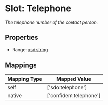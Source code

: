 # Slot: Telephone
_The telephone number of the contact person._



<!-- no inheritance hierarchy -->


## Properties

 * Range: [xsd:string](http://www.w3.org/2001/XMLSchema#string)



## Mappings

| Mapping Type | Mapped Value |
| ---  | ---  |
| self | ['sdo:telephone'] |
| native | ['confident:telephone'] |






